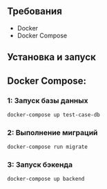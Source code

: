 ## Требования

- Docker
- Docker Compose

## Установка и запуск
## Docker Compose:
### 1: Запуск базы данных
```sh
docker-compose up test-case-db
```
### 2: Выполнение миграций
```sh
docker-compose run migrate
```
### 3: Запуск бэкенда
```sh
docker-compose up backend
```